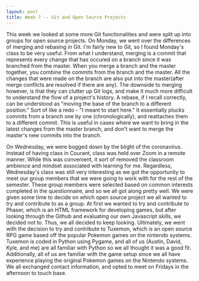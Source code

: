 ```yaml
---
layout: post
title: Week 7 -- Git and Open Source Projects
---
```


This week we looked at some more Git functionalities and were split up into groups for open source projects.  On Monday, we went over the differences of merging and rebasing in Git.  I'm fairly new to Git, so I found Monday's class to be very useful.  From what I understand, merging is a commit that represents every change that has occured on a branch since it was branched from the master. When you merge a branch and the master together, you combine the commits from the branch and the master.  All the changes that were made on the branch are also put into the master(after merge conflicts are resolved if there are any). The downside to merging however, is that they can clutter up Git logs, and make it much more difficult to understand the flow of a project's history.  A rebase, if I recall correctly, can be understood as "moving the base of the branch to a different position."  Sort of like a redo - "I meant to start here."  It essentially plucks commits from a branch one by one (chronologically), and reattaches them to a different commit.  This is useful in cases where we want to bring in the latest changes from the master branch, and don't want to merge the master's new commits into the branch.

On Wednesday, we were bogged down by the blight of the coronavirus.  Instead of having class in Courant, class was held over Zoom in a remote manner.  While this was convenient, it sort of removed the classroom ambience and mindset associated with learning for me.  Regardless, Wednesday's class was still very interesting as we got the opportunity to meet our group members that we were going to work with for the rest of the semester.  These group members were selected based on common interests completed in the questionnaire, and so we all got along pretty well.  We were given some time to decide on which open source project we all wanted to try and contribute to as a group.  At first we wanted to try and contribute to Phaser, which is an HTML framework for developing games, but after looking through the Github and evaluating our own Javascript skills, we decided not to.  Thus, we all decided to keep looking.  Ultimately, we went with the decision to try and contribute to Tuxemon, which is an open source RPG game based off the popular Pokemon games on the nintendo systems.  Tuxemon is coded in Python using Pygame, and all of us (Austin, David, Kyle, and me) are all familiar with Python so we all thought it was a good fit.  Additionally, all of us are familiar with the game setup since we all have experience playing the original Pokemon games on the Nintendo systems.  We all exchanged contact information, and opted to meet on Fridays in the afternoon to touch base.  
